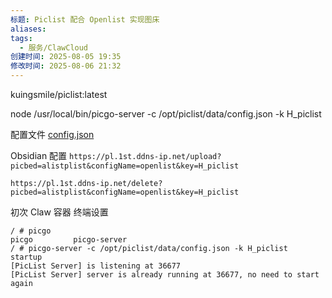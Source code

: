 ```yaml
---
标题: Piclist 配合 Openlist 实现图床
aliases: 
tags:
  - 服务/ClawCloud
创建时间: 2025-08-05 19:35
修改时间: 2025-08-06 21:32
---
```

kuingsmile/piclist:latest

node /usr/local/bin/picgo-server -c /opt/piclist/data/config.json -k H_piclist

配置文件
[config.json](https://ol.1st.ddns-ip.net/d/public/config.json?sign=OdjUaxC77PzHJhtfamZS_z_3w_bl_eb8i0timrcGtjU=:0)

Obsidian 配置
`https://pl.1st.ddns-ip.net/upload?picbed=alistplist&configName=openlist&key=H_piclist`

`https://pl.1st.ddns-ip.net/delete?picbed=alistplist&configName=openlist&key=H_piclist`

初次 Claw 容器 终端设置
```ash
/ # picgo
picgo         picgo-server
/ # picgo-server -c /opt/piclist/data/config.json -k H_piclist
startup
[PicList Server] is listening at 36677
[PicList Server] server is already running at 36677, no need to start again
```
